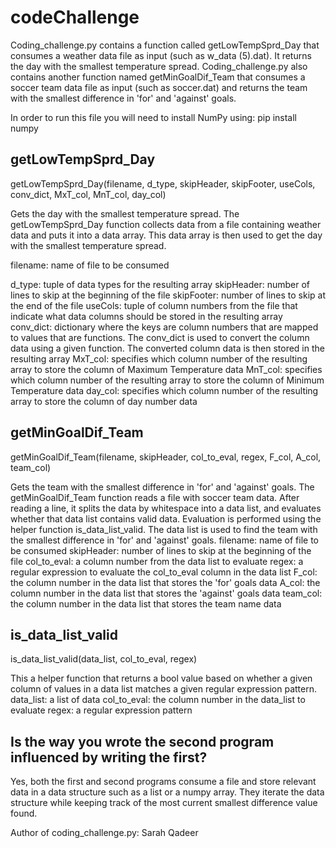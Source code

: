 # codeChallenge

Coding_challenge.py contains a function called getLowTempSprd_Day that consumes a weather data file as input (such as w_data (5).dat). It returns the day with the smallest temperature spread.  Coding_challenge.py also contains another function named getMinGoalDif_Team that consumes a soccer team data file as input (such as soccer.dat) and returns the team with the smallest difference in 'for' and 'against' goals.

In order to run this file you will need to install NumPy using:
pip install numpy

## getLowTempSprd_Day

getLowTempSprd_Day(filename, d_type, skipHeader, skipFooter, useCols, conv_dict, MxT_col, MnT_col, day_col)

Gets the day with the smallest temperature spread. The getLowTempSprd_Day function collects data from a file containing weather data and puts it into a data array. This data array is then used to get the day with the smallest temperature spread. 

filename: name of file to be consumed

d_type: tuple of data types for the resulting array
skipHeader: number of lines to skip at the beginning of the file
skipFooter: number of lines to skip at the end of the file
useCols: tuple of column numbers from the file that indicate what data columns
         should be stored in the resulting array
conv_dict: dictionary where the keys are column numbers that are mapped to values that
           are functions. The conv_dict is used to convert the column data using a given function. The converted column
           data is then stored in the resulting array
MxT_col: specifies which column number of the resulting array to store the column of Maximum Temperature data
MnT_col: specifies which column number of the resulting array to store the column of Minimum Temperature data
day_col: specifies which column number of the resulting array to store the column of day number data

## getMinGoalDif_Team

getMinGoalDif_Team(filename, skipHeader, col_to_eval, regex, F_col, A_col, team_col)

Gets the team with the smallest difference in 'for' and 'against' goals. The getMinGoalDif_Team function reads a file with soccer team data. After reading a line, it splits the data by whitespace into a data list, and evaluates whether that data list contains valid data. Evaluation is performed using the helper function is_data_list_valid. The data list is used to find the team with the smallest difference in 'for' and 'against' goals.
filename: name of file to be consumed
skipHeader: number of lines to skip at the beginning of the file
col_to_eval: a column number from the data list to evaluate
regex: a regular expression to evaluate the col_to_eval column in the data list
F_col: the column number in the data list that stores the 'for' goals data 
A_col: the column number in the data list that stores the 'against' goals data
team_col: the column number in the data list that stores the team name data 

## is_data_list_valid 

is_data_list_valid(data_list, col_to_eval, regex)

This a helper function that returns a bool value based on whether a given column of values in a data list matches a given regular expression pattern. 
data_list: a list of data
col_to_eval: the column number in the data_list to evaluate
regex: a regular expression pattern

## Is the way you wrote the second program influenced by writing the first?
Yes, both the first and second programs consume a file and store relevant data in a data structure such as a list or a numpy array. They iterate the data structure while keeping track of the most current smallest difference value found.

Author of coding_challenge.py: Sarah Qadeer
